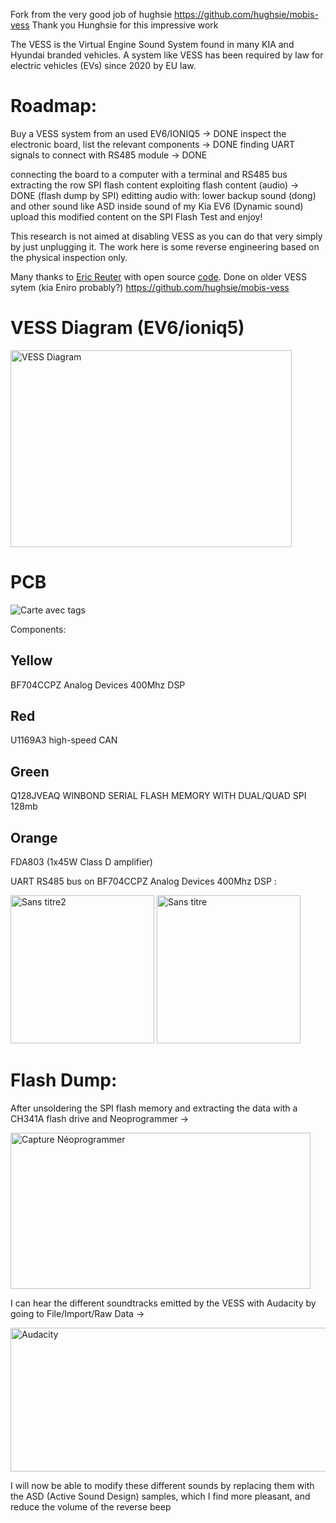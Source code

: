 
Fork from the very good job of hughsie https://github.com/hughsie/mobis-vess
Thank you Hunghsie for this impressive work

The VESS is the Virtual Engine Sound System found in many KIA and Hyundai
branded vehicles. A system like VESS has been required by law for electric
vehicles (EVs) since 2020 by EU law.

Roadmap:
===

Buy a VESS system from an used EV6/IONIQ5 -> DONE
inspect the electronic board, list the relevant components -> DONE
finding UART signals to connect with RS485 module -> DONE

connecting the board to a computer with a terminal and RS485 bus
extracting the row SPI flash content
exploiting flash content (audio) -> DONE (flash dump by SPI)
editting audio with: lower backup sound (dong) and other sound like ASD inside sound of my Kia EV6 (Dynamic sound)
upload this modified content on the SPI Flash
Test and enjoy!


This research is not aimed at disabling VESS as you can do that very simply
by just unplugging it. The work here is some reverse engineering based on the
physical inspection only.

Many thanks to [Eric Reuter](https://www.youtube.com/watch?v=OLT1aKdpYhs) with
open source [code](https://github.com/ereuter/vess).
Done on older VESS sytem (kia Eniro probably?) https://github.com/hughsie/mobis-vess


VESS Diagram (EV6/ioniq5)
===

<img width="450" height="315" alt="VESS Diagram" src="https://github.com/user-attachments/assets/4f5528ee-c480-480e-a99d-62734dd28519" />


PCB
===

![Carte avec tags](https://github.com/user-attachments/assets/ab245523-b0b8-4015-b4ed-f4498b058b0b)


Components:

Yellow
----

BF704CCPZ Analog Devices 400Mhz DSP

Red
----

U1169A3 high-speed CAN

Green
----

Q128JVEAQ WINBOND SERIAL FLASH MEMORY WITH DUAL/QUAD SPI 128mb

Orange
----

FDA803 (1x45W Class D amplifier)





UART RS485 bus on BF704CCPZ Analog Devices 400Mhz DSP :

<img width="230" height="237" alt="Sans titre2" src="https://github.com/user-attachments/assets/fcaa7ccc-e3df-4d2f-ad48-d1f8d475b604" />

<img width="230" height="237" alt="Sans titre" src="https://github.com/user-attachments/assets/b1986c53-ca0f-4a05-bb7c-4a0be1a09777" />




Flash Dump:
===

After unsoldering the SPI flash memory and extracting the data with a CH341A flash drive and Neoprogrammer ->

<img width="480" height="250" alt="Capture Néoprogrammer" src="https://github.com/user-attachments/assets/314620f0-2071-4ecd-915f-0c38c92ec5b0" />




I can hear the different soundtracks emitted by the VESS with Audacity by going to File/Import/Raw Data ->

<img width="700" height="230" alt="Audacity" src="https://github.com/user-attachments/assets/d632944b-e75a-4903-957d-459841d533e2" />




I will now be able to modify these different sounds by replacing them with the ASD (Active Sound Design) samples, which I find more pleasant, and reduce the volume of the reverse beep



